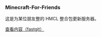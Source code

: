 ### Minecraft-For-Friends

这是为某位朋友整的 HMCL 整合包更新服务器。


[查看内容（fastgit）](https://hub.fastgit.xyz/Windows10555/Minecraft-For-Friends/)
